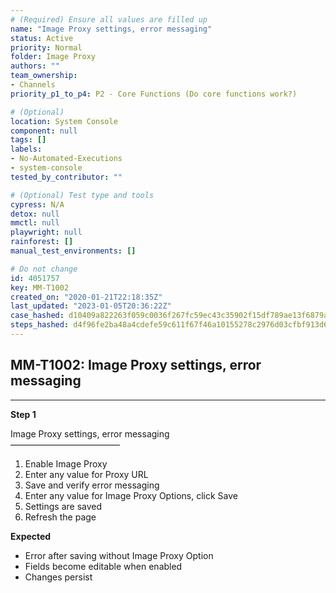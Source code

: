 ```yaml
---
# (Required) Ensure all values are filled up
name: "Image Proxy settings, error messaging"
status: Active
priority: Normal
folder: Image Proxy
authors: ""
team_ownership: 
- Channels
priority_p1_to_p4: P2 - Core Functions (Do core functions work?)

# (Optional)
location: System Console
component: null
tags: []
labels: 
- No-Automated-Executions
- system-console
tested_by_contributor: ""

# (Optional) Test type and tools
cypress: N/A
detox: null
mmctl: null
playwright: null
rainforest: []
manual_test_environments: []

# Do not change
id: 4051757
key: MM-T1002
created_on: "2020-01-21T22:18:35Z"
last_updated: "2023-01-05T20:36:22Z"
case_hashed: d10409a822263f059c0036f267fc59ec43c35902f15df789ae13f6879abf51847531e69abdaff69497470f4fb60f4b2f
steps_hashed: d4f96fe2ba48a4cdefe59c611f67f46a10155278c2976d03cfbf913d63b40fd6eb928d730d6f90a0755b5675d9cecb2f
---
```


<!-- (Auto-generated) Based on frontmatter's "key" and "name" -->

## MM-T1002: Image Proxy settings, error messaging

---

**Step 1**

Image Proxy settings, error messaging\
–––––––––––––––––––––––––

1. Enable Image Proxy
2. Enter any value for Proxy URL
3. Save and verify error messaging
4. Enter any value for Image Proxy Options, click Save
5. Settings are saved
6. Refresh the page

**Expected**

- Error after saving without Image Proxy Option
- Fields become editable when enabled
- Changes persist
